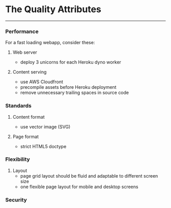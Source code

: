 # The Quality Attributes
- - -
### Performance
For a fast loading webapp, consider these:

1. Web server
   * deploy 3 unicorns for each Heroku dyno worker

2. Content serving
   * use AWS Cloudfront
   * precompile assets before Heroku deployment
   * remove unnecessary trailing spaces in source code
   
### Standards

1. Content format
   * use vector image (SVG)
   
2. Page format
   * strict HTML5 doctype
   
### Flexibility

1. Layout
   * page grid layout should be fluid and adaptable to different screen size
   * one flexible page layout for mobile and desktop screens
   
### Security